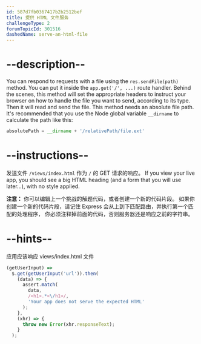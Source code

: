 ```yaml
---
id: 587d7fb0367417b2b2512bef
title: 提供 HTML 文件服务
challengeType: 2
forumTopicId: 301516
dashedName: serve-an-html-file
---
```


# --description--

You can respond to requests with a file using the `res.sendFile(path)` method. You can put it inside the `app.get('/', ...)` route handler. Behind the scenes, this method will set the appropriate headers to instruct your browser on how to handle the file you want to send, according to its type. Then it will read and send the file. This method needs an absolute file path. It's recommended that you use the Node global variable `__dirname` to calculate the path like this:

```js
absolutePath = __dirname + '/relativePath/file.ext'
```

# --instructions--

发送文件 `/views/index.html` 作为 `/` 的 GET 请求的响应。 If you view your live app, you should see a big HTML heading (and a form that you will use later…), with no style applied.

**注意：** 你可以编辑上一个挑战的解题代码，或者创建一个新的代码片段。 如果你创建一个新的代码片段，请记住 Express 会从上到下匹配路由，并执行第一个匹配的处理程序， 你必须注释掉前面的代码，否则服务器还是响应之前的字符串。

# --hints--

应用应该响应 views/index.html 文件

```js
(getUserInput) =>
  $.get(getUserInput('url')).then(
    (data) => {
      assert.match(
        data,
        /<h1>.*<\/h1>/,
        'Your app does not serve the expected HTML'
      );
    },
    (xhr) => {
      throw new Error(xhr.responseText);
    }
  );
```

